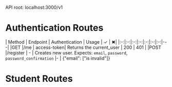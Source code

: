 API root: localhost:3000/v1

# Authentication Routes #

| Method | Endpoint | Authentication | Usage  | ✓ | ✖|
|:-:|:-:|:-:|:-:|:-:|:-:|:-:|---|
|GET     |/me       | access-token| Returns the current_user | 200 | 401 |
|POST    |/register | -           | Creates new user. Expects: `email`, `password`, `password_confirmation` |- | {"email": ["is invalid"]}

# Student Routes #